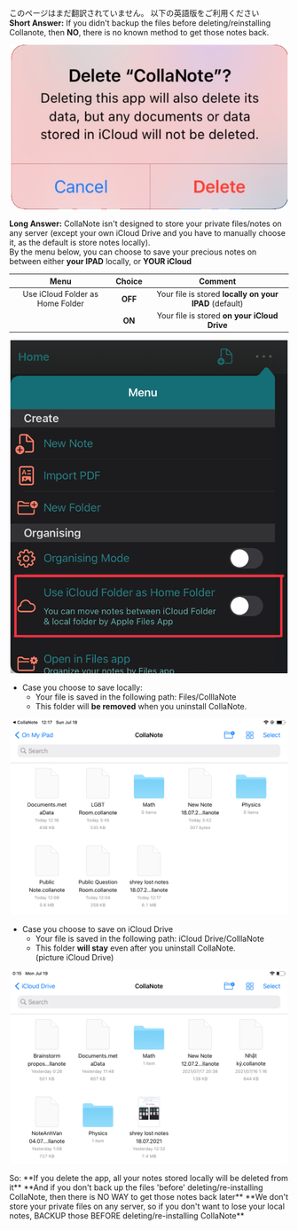 このページはまだ翻訳されていません。 以下の英語版をご利用ください  
**Short Answer:** If you didn't backup the files before deleting/reinstalling Collanote, then **NO**, there is no known method to get those notes back.  
<p align="center"> <img width="500" src="https://raw.githubusercontent.com/collanotewiki/collanotewiki.github.io/main/images/deletecollanote.png" alt="Uninstall-CollaNote"> </p>

**Long Answer:** CollaNote isn't designed to store your private files/notes on any server (except your own iCloud Drive and you have to manually choose it, as the default is store notes locally).  
By the menu below, you can choose to save your precious notes on between either **your IPAD** locally, or **YOUR iCloud**  

| Menu                             | Choice             | Comment                                                    |
|:--------------------------------:|:------------------:|:----------------------------------------------------------:|
| Use iCloud Folder as Home Folder | <b>OFF</b>        | Your file is stored  <b>locally on your IPAD</b>   (default)|
|                                  | <b>ON</b>         | Your file is stored  <b>on your iCloud Drive</b>            |

<p align="center"> <img width="500" src="https://raw.githubusercontent.com/collanotewiki/collanotewiki.github.io/main/images/UseIcloudFolder.jpeg" alt="change-CollaNote-store-path"> </p>

- Case you choose to save locally:  
  - Your file is saved in the following path: Files/ColllaNote  
  - This folder will **be removed** when you uninstall CollaNote.  
<p align="center"> <img width="500" src="https://raw.githubusercontent.com/collanotewiki/collanotewiki.github.io/main/images/path-local.jpeg" alt="store-CollaNote-local"> </p>

- Case you choose to save on iCloud Drive  
  - Your file is saved in the following path: iCloud Drive/ColllaNote  
  - This folder **will stay** even after you uninstall CollaNote.  
(picture iCloud Drive)
<p align="center"> <img width="500" src="https://raw.githubusercontent.com/collanotewiki/collanotewiki.github.io/main/images/path-icloud.jpeg" alt="store-CollaNote-iCloudDrive"></p>
So:
**If you delete the app, all your notes stored locally will be deleted from it**  
**And if you don't back up the files 'before' deleting/re-installing CollaNote, then there is NO WAY to get those notes back later**
**We don't store your private files on any server, so if you don't want to lose your local notes, BACKUP those BEFORE deleting/re-installing CollaNote**
